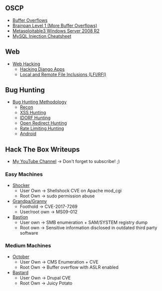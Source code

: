 ## OSCP

* [Buffer Overflows](./oscp/buffer-overflow.html)
* [Brainpan Level 1 (More Buffer Overflows)](./oscp/brainpan1.html)
* [Metasploitable3 Windows Server 2008 R2](./oscp/metasploitable3-win2k8.html)
* [MySQL Injection Cheatsheet](./web/mysqlinjection.html)

## Web

* [Web Hacking](./web/web.html)
    * [Hacking Django Apps](./web/django.html)
    * [Local and Remote File Inclusions (LFI/RFI)](./web/lfi.html)

## Bug Hunting

* [Bug Hunting Methodology](./bug-hunting/methodology.html)
    * [Recon](./bug-hunting/recon.html)
    * [XSS Hunting](./bug-hunting/xss.html)
    * [IDORF Hunting](./bug-hunting/idorf.html)
    * [Open Redirect Hunting](./bug-hunting/open-redirect.html)
    * [Rate Limiting Hunting](./bug-hunting/rate-limiting.html)
    * [Android](./bug-hunting/android.html)

## Hack The Box Writeups

* [My YouTube Channel](https://www.youtube.com/channel/UCjjPQZM-DNqCNbcLkFkYprQ/videos) -> Don't forget to subscribe! ;)

### Easy Machines

* [Shocker](./htb/shocker.html)
    * User Own -> Shellshock CVE on Apache mod_cgi
    * Root Own -> sudo permission abuse
* [Grandpa/Granny](./htb/grandpa.html)
    * Foothold      -> CVE-2017-7269
    * User/root own -> MS09-012
* [Bastion](./htb/bastion.html)
    * User own -> SMB enumeration + SAM/SYSTEM registry dump
    * Root own -> Sensitive information disclosed in outdated third party software

### Medium Machines

* [October](./htb/october.html)
    * User Own -> CMS Enumeration + CVE
    * Root Own -> Buffer overflow with ASLR enabled
* [Bastard](./htb/bastard.html)
    * User Own -> Drupal CVE
    * Root Own -> Juicy Potato
